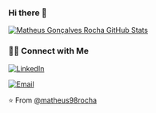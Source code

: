 ### Hi there 👋

[![Matheus Gonçalves Rocha GitHub Stats](https://github-readme-stats.vercel.app/api?username=matheus98rocha&show_icons=true&count_private=true)](https://github.com/matheus98rocha)


<h3> 🤝🏻 Connect with Me </h3>

<p align="center">
  
<a href="https://www.linkedin.com/in/matheus-rocha-79185b169/" target="_blank"><img alt="LinkedIn" src="https://img.shields.io/badge/LinkedIn-@matheus98rocha-blue?style=flat&logo=linkedin"></a>

<a href="mailto:matheus98rocha@gmail.com"><img alt="Email" src="https://img.shields.io/badge/Email-matheus98rocha@gmail.com-blue?style=flat&logo=gmail"></a>
</p>


⭐️ From [@matheus98rocha](https://github.com/matheus98rocha)
